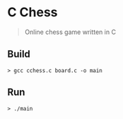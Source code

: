 # C Chess
> Online chess game written in C

## Build
```
> gcc cchess.c board.c -o main
```

## Run
```
> ./main
```
